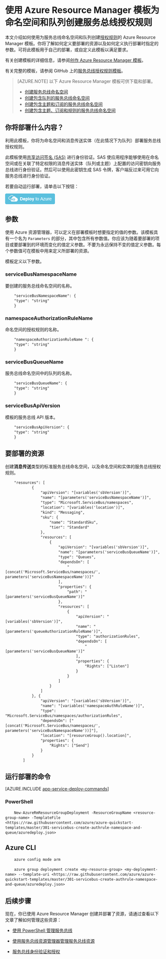 <properties
    pageTitle="使用 Azure Resource Manager 模板创建服务总线授权规则 | Azure"
    description="使用 Azure Resource Manager 模板为命名空间和队列创建服务总线授权规则"
    services="service-bus"
    documentationCenter=".net"
    authors="sethmanheim"
    manager="timlt"
    editor=""/>  


<tags
    ms.service="service-bus"
    ms.devlang="tbd"
    ms.topic="article"
    ms.tgt_pltfrm="dotnet"
    ms.workload="na"
    ms.date="01/18/2017"
    ms.author="sethm;shvija"
    wacn.date="03/20/2017"/>  

# 使用 Azure Resource Manager 模板为命名空间和队列创建服务总线授权规则

本文介绍如何使用为服务总线命名空间和队列创建[授权规则](/documentation/articles/service-bus-authentication-and-authorization/#shared-access-signature-authentication)的 Azure Resource Manager 模板。你将了解如何定义要部署的资源以及如何定义执行部署时指定的参数。可将此模板用于自己的部署，或自定义此模板以满足要求。

有关创建模板的详细信息，请参阅[创作 Azure Resource Manager 模板][]。

有关完整的模板，请参阅 GitHub 上的[服务总线授权规则模板][]。

>[AZURE.NOTE] 以下 Azure Resource Manager 模板可供下载和部署。
>
> -  [创建服务总线命名空间](/documentation/articles/service-bus-resource-manager-namespace/)
> -  [创建包含队列的服务总线命名空间](/documentation/articles/service-bus-resource-manager-namespace-queue/)
> -  [创建包含主题和订阅的服务总线命名空间](/documentation/articles/service-bus-resource-manager-namespace-topic/)
> -  [创建包含主题、订阅和规则的服务总线命名空间](/documentation/articles/service-bus-resource-manager-namespace-topic-with-rule/)

## 你将部署什么内容？

利用此模板，你将为命名空间和消息传送实体（在此情况下为队列）部署服务总线授权规则。

此模板使用[共享访问签名 (SAS)](/documentation/articles/service-bus-sas/) 进行身份验证。SAS 使应用程序能够使用在命名空间或在关联了特定权限的消息传送实体（队列或主题）上配置的访问密钥向服务总线进行身份验证。然后可以使用此密钥生成 SAS 令牌，客户端反过来可用它向服务总线进行身份验证。

若要自动运行部署，请单击以下按钮：

[![部署到 Azure](./media/service-bus-resource-manager-namespace-auth-rule/deploybutton.png)](https://portal.azure.cn/#create/Microsoft.Template/uri/https%3A%2F%2Fraw.githubusercontent.com%2FAzure%2Fazure-quickstart-templates%2Fmaster%2F301-servicebus-create-authrule-namespace-and-queue%2Fazuredeploy.json)

## 参数

使用 Azure 资源管理器，可以定义在部署模板时想要指定的值的参数。该模板具有一个名为 `Parameters` 的部分，其中包含所有参数值。你应该为随着要部署的项目或要部署到的环境而变化的值定义参数。不要为永远保持不变的值定义参数。每个参数值可在模板中用来定义所部署的资源。

模板定义以下参数。

### serviceBusNamespaceName

要创建的服务总线命名空间的名称。

		"serviceBusNamespaceName": {
		"type": "string"
		}

### namespaceAuthorizationRuleName 

命名空间的授权规则的名称。

		"namespaceAuthorizationRuleName ": {
		"type": "string"
		}

### serviceBusQueueName

服务总线命名空间中的队列的名称。

		"serviceBusQueueName": {
		"type": "string"
		}

### serviceBusApiVersion

模板的服务总线 API 版本。

		"serviceBusApiVersion": {
		"type": "string"
		}
## 要部署的资源

创建**消息传送**类型的标准服务总线命名空间，以及命名空间和实体的服务总线授权规则。

		"resources": [
		        {
		            "apiVersion": "[variables('sbVersion')]",
		            "name": "[parameters('serviceBusNamespaceName')]",
		            "type": "Microsoft.ServiceBus/namespaces",
		            "location": "[variables('location')]",
		            "kind": "Messaging",
		            "sku": {
		                "name": "StandardSku",
		                "tier": "Standard"
		            },
		            "resources": [
		                {
		                    "apiVersion": "[variables('sbVersion')]",
		                    "name": "[parameters('serviceBusQueueName')]",
		                    "type": "Queues",
		                    "dependsOn": [
		                        "[concat('Microsoft.ServiceBus/namespaces/', parameters('serviceBusNamespaceName'))]"
		                    ],
		                    "properties": {
		                        "path": "[parameters('serviceBusQueueName')]"
		                    },
		                    "resources": [
		                        {
		                            "apiVersion": "[variables('sbVersion')]",
		                            "name": "[parameters('queueAuthorizationRuleName')]",
		                            "type": "authorizationRules",
		                            "dependsOn": [
		                                "[parameters('serviceBusQueueName')]"
		                            ],
		                            "properties": {
		                                "Rights": ["Listen"]
		                            }
		                        }
		                    ]
		                }
		            ]
		        }, {
		            "apiVersion": "[variables('sbVersion')]",
		            "name": "[variables('namespaceAuthRuleName')]",
		            "type": "Microsoft.ServiceBus/namespaces/authorizationRules",
		            "dependsOn": ["[concat('Microsoft.ServiceBus/namespaces/', parameters('serviceBusNamespaceName'))]"],
		            "location": "[resourceGroup().location]",
		            "properties": {
		                "Rights": ["Send"]
		            }
		        }
		    ]

## 运行部署的命令

[AZURE.INCLUDE [app-service-deploy-commands](../../includes/app-service-deploy-commands.md)]

### PowerShell

		New-AzureRmResourceGroupDeployment -ResourceGroupName <resource-group-name> -TemplateFile <https://raw.githubusercontent.com/azure/azure-quickstart-templates/master/301-servicebus-create-authrule-namespace-and-queue/azuredeploy.json>

## Azure CLI

		azure config mode arm

		azure group deployment create <my-resource-group> <my-deployment-name> --template-uri <https://raw.githubusercontent.com/azure/azure-quickstart-templates/master/301-servicebus-create-authrule-namespace-and-queue/azuredeploy.json>

## 后续步骤

现在，你已使用 Azure Resource Manager 创建并部署了资源，请通过查看以下文章了解如何管理这些资源：

- [使用 PowerShell 管理服务总线](https://docs.microsoft.com/en-us/powershell/resourcemanager/azurerm.servicebus/v0.0.2/azurerm.servicebus/)
- [使用服务总线资源管理器管理服务总线资源](https://code.msdn.microsoft.com/Service-Bus-Explorer-f2abca5a)
- [服务总线身份验证和授权](/documentation/articles/service-bus-authentication-and-authorization/)

  [创作 Azure Resource Manager 模板]: /documentation/articles/resource-group-authoring-templates/
  [Using Azure PowerShell with Azure Resource Manager]: /documentation/articles/powershell-azure-resource-manager/
  [Using the Azure CLI for Mac, Linux, and Windows with Azure Resource Management]: /documentation/articles/xplat-cli-azure-resource-manager/
  [服务总线授权规则模板]: https://github.com/Azure/azure-quickstart-templates/blob/master/301-servicebus-create-authrule-namespace-and-queue/

<!---HONumber=Mooncake_1219_2016-->
